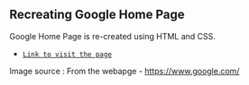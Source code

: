 ## Recreating Google Home Page
Google Home Page is re-created using HTML and CSS.
- [`Link to visit the page`](https://usha-725.github.io/html-css/recreating-google-home-page/)

Image source : From the  webapge - https://www.google.com/
